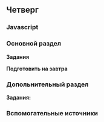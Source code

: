 ## Четверг


### Javascript

### Основной раздел


**Задания**


**Подготовить на завтра**


### Допольнительный раздел

**Задания:**


### Вспомогательные источники
